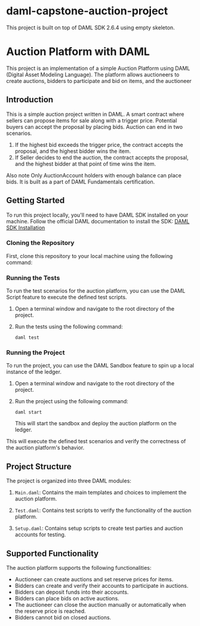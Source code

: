 # daml-capstone-auction-project

This project is built on top of DAML SDK 2.6.4 using empty skeleton.
# Auction Platform with DAML

This project is an implementation of a simple Auction Platform using DAML (Digital Asset Modeling Language). The platform allows auctioneers to create auctions, bidders to participate and bid on items, and the auctioneer 

## Introduction

This is a simple auction project written in DAML. A smart contract where sellers can propose items for sale along with a trigger price. Potential buyers can accept the proposal by placing bids. Auction can end in two scenarios.

1. If the highest bid exceeds the trigger price, the contract accepts the proposal, and the highest bidder wins the item.
2. If Seller decides to end the auction, the contract accepts the proposal, and the highest bidder at that point of time wins the item.

Also note Only AuctionAccount holders with enough balance can place bids.
It is built as a part of DAML Fundamentals certification.
 

## Getting Started

To run this project locally, you'll need to have DAML SDK installed on your machine. Follow the official DAML documentation to install the SDK: [DAML SDK Installation](https://docs.daml.com/getting-started/installation.html)

### Cloning the Repository

First, clone this repository to your local machine using the following command: 

### Running the Tests

To run the test scenarios for the auction platform, you can use the DAML Script feature to execute the defined test scripts.

1. Open a terminal window and navigate to the root directory of the project.

2. Run the tests using the following command:
    
    ```daml test```

### Running the Project

To run the project, you can use the DAML Sandbox feature to spin up a local instance of the ledger.

1. Open a terminal window and navigate to the root directory of the project.

2. Run the project using the following command:
    
    ```daml start```

    This will start the sandbox and deploy the auction platform on the ledger.


This will execute the defined test scenarios and verify the correctness of the auction platform's behavior.

## Project Structure

The project is organized into three DAML modules:

1. `Main.daml`: Contains the main templates and choices to implement the auction platform.

2. `Test.daml`: Contains test scripts to verify the functionality of the auction platform.

3. `Setup.daml`: Contains setup scripts to create test parties and auction accounts for testing.

## Supported Functionality

The auction platform supports the following functionalities:

- Auctioneer can create auctions and set reserve prices for items.
- Bidders can create and verify their accounts to participate in auctions.
- Bidders can deposit funds into their accounts.
- Bidders can place bids on active auctions.
- The auctioneer can close the auction manually or automatically when the reserve price is reached.
- Bidders cannot bid on closed auctions.
 


